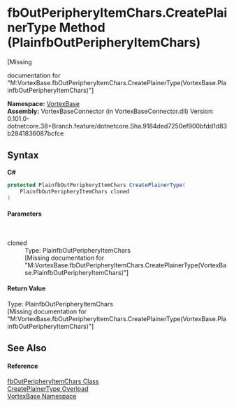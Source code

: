 # fbOutPeripheryItemChars.CreatePlainerType Method (PlainfbOutPeripheryItemChars)
 

\[Missing <summary> documentation for "M:VortexBase.fbOutPeripheryItemChars.CreatePlainerType(VortexBase.PlainfbOutPeripheryItemChars)"\]

**Namespace:**&nbsp;<a href="N_VortexBase.md">VortexBase</a><br />**Assembly:**&nbsp;VortexBaseConnector (in VortexBaseConnector.dll) Version: 0.101.0-dotnetcore.38+Branch.feature/dotnetcore.Sha.9184ded7250ef900bfdd1d83b2841836087bcfce

## Syntax

**C#**<br />
``` C#
protected PlainfbOutPeripheryItemChars CreatePlainerType(
	PlainfbOutPeripheryItemChars cloned
)
```


#### Parameters
&nbsp;<dl><dt>cloned</dt><dd>Type: PlainfbOutPeripheryItemChars<br />\[Missing <param name="cloned"/> documentation for "M:VortexBase.fbOutPeripheryItemChars.CreatePlainerType(VortexBase.PlainfbOutPeripheryItemChars)"\]</dd></dl>

#### Return Value
Type: PlainfbOutPeripheryItemChars<br />\[Missing <returns> documentation for "M:VortexBase.fbOutPeripheryItemChars.CreatePlainerType(VortexBase.PlainfbOutPeripheryItemChars)"\]

## See Also


#### Reference
<a href="T_VortexBase_fbOutPeripheryItemChars.md">fbOutPeripheryItemChars Class</a><br /><a href="Overload_VortexBase_fbOutPeripheryItemChars_CreatePlainerType.md">CreatePlainerType Overload</a><br /><a href="N_VortexBase.md">VortexBase Namespace</a><br />